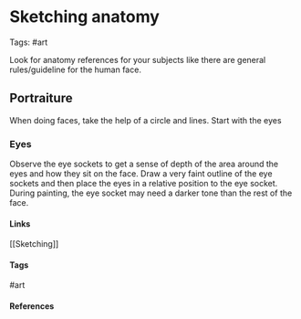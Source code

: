 # Sketching anatomy
Tags: #art

Look for anatomy references for your subjects like there are general rules/guideline for the human face.

## Portraiture
When doing faces, take the help of a circle and lines.
Start with the eyes

### Eyes
Observe the eye sockets to get a sense of depth of the area around the eyes and how they sit on the face.
Draw a very faint outline of the eye sockets and then place the eyes in a relative position to the eye socket.
During painting, the eye socket may need a darker tone than the rest of the face.

#### Links
[[Sketching]]

#### Tags
#art
#### References